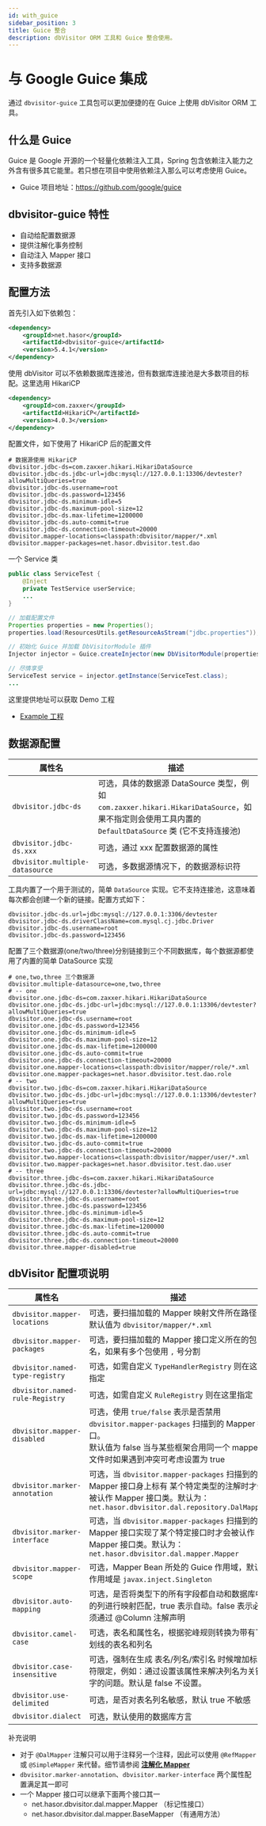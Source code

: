```yaml
---
id: with_guice
sidebar_position: 3
title: Guice 整合
description: dbVisitor ORM 工具和 Guice 整合使用。
---
```

# 与 Google Guice 集成

通过 `dbvisitor-guice` 工具包可以更加便捷的在 Guice 上使用 dbVisitor ORM 工具。

## 什么是 Guice
Guice 是 Google 开源的一个轻量化依赖注入工具，Spring 包含依赖注入能力之外含有很多其它能里。若只想在项目中使用依赖注入那么可以考虑使用 Guice。

- Guice 项目地址：https://github.com/google/guice

## dbvisitor-guice 特性

- 自动给配置数据源
- 提供注解化事务控制
- 自动注入 Mapper 接口
- 支持多数据源

## 配置方法

首先引入如下依赖包：

```xml
<dependency>
    <groupId>net.hasor</groupId>
    <artifactId>dbvisitor-guice</artifactId>
    <version>5.4.1</version>
</dependency>
```

使用 dbVisitor 可以不依赖数据库连接池，但有数据库连接池是大多数项目的标配。这里选用 HikariCP

```xml
<dependency>
    <groupId>com.zaxxer</groupId>
    <artifactId>HikariCP</artifactId>
    <version>4.0.3</version>
</dependency>
```

配置文件，如下使用了 HikariCP 后的配置文件

```properties
# 数据源使用 HikariCP
dbvisitor.jdbc-ds=com.zaxxer.hikari.HikariDataSource
dbvisitor.jdbc-ds.jdbc-url=jdbc:mysql://127.0.0.1:13306/devtester?allowMultiQueries=true
dbvisitor.jdbc-ds.username=root
dbvisitor.jdbc-ds.password=123456
dbvisitor.jdbc-ds.minimum-idle=5
dbvisitor.jdbc-ds.maximum-pool-size=12
dbvisitor.jdbc-ds.max-lifetime=1200000
dbvisitor.jdbc-ds.auto-commit=true
dbvisitor.jdbc-ds.connection-timeout=20000
dbvisitor.mapper-locations=classpath:dbvisitor/mapper/*.xml
dbvisitor.mapper-packages=net.hasor.dbvisitor.test.dao
```

一个 Service 类

```java
public class ServiceTest {
    @Inject
    private TestService userService;
    ...
}
```

```java
// 加载配置文件
Properties properties = new Properties();
properties.load(ResourcesUtils.getResourceAsStream("jdbc.properties"));

// 初始化 Guice 并加载 DbVisitorModule 插件
Injector injector = Guice.createInjector(new DbVisitorModule(properties));

// 尽情享受
ServiceTest service = injector.getInstance(ServiceTest.class);
...
```

这里提供地址可以获取 Demo 工程

- [Example 工程](https://gitee.com/zycgit/dbvisitor/tree/main/dbvisitor-example/guice/)

## 数据源配置

| 属性名                             | 描述                                                                                                                 |
|---------------------------------|--------------------------------------------------------------------------------------------------------------------|
| `dbvisitor.jdbc-ds`             | 可选，具体的数据源 DataSource 类型，例如 `com.zaxxer.hikari.HikariDataSource`，如果不指定则会使用工具内置的 `DefaultDataSource` 类 (它不支持连接池)     |
| `dbvisitor.jdbc-ds.xxx`         | 可选，通过 xxx 配置数据源的属性                                                                                                 |
| `dbvisitor.multiple-datasource` | 可选，多数据源情况下，的数据源标识符                                                                                                 |

工具内置了一个用于测试的，简单 `DataSource` 实现。它不支持连接池，这意味着每次都会创建一个新的链接。配置方式如下：

```properties
dbvisitor.jdbc-ds.url=jdbc:mysql://127.0.0.1:3306/devtester
dbvisitor.jdbc-ds.driverClassName=com.mysql.cj.jdbc.Driver
dbvisitor.jdbc-ds.username=root
dbvisitor.jdbc-ds.password=123456
```

配置了三个数据源(one/two/three)分别链接到三个不同数据库，每个数据源都使用了内置的简单 DataSource 实现

```properties
# one,two,three 三个数据源
dbvisitor.multiple-datasource=one,two,three
# -- one
dbvisitor.one.jdbc-ds=com.zaxxer.hikari.HikariDataSource
dbvisitor.one.jdbc-ds.jdbc-url=jdbc:mysql://127.0.0.1:13306/devtester?allowMultiQueries=true
dbvisitor.one.jdbc-ds.username=root
dbvisitor.one.jdbc-ds.password=123456
dbvisitor.one.jdbc-ds.minimum-idle=5
dbvisitor.one.jdbc-ds.maximum-pool-size=12
dbvisitor.one.jdbc-ds.max-lifetime=1200000
dbvisitor.one.jdbc-ds.auto-commit=true
dbvisitor.one.jdbc-ds.connection-timeout=20000
dbvisitor.one.mapper-locations=classpath:dbvisitor/mapper/role/*.xml
dbvisitor.one.mapper-packages=net.hasor.dbvisitor.test.dao.role
# -- two
dbvisitor.two.jdbc-ds=com.zaxxer.hikari.HikariDataSource
dbvisitor.two.jdbc-ds.jdbc-url=jdbc:mysql://127.0.0.1:13306/devtester?allowMultiQueries=true
dbvisitor.two.jdbc-ds.username=root
dbvisitor.two.jdbc-ds.password=123456
dbvisitor.two.jdbc-ds.minimum-idle=5
dbvisitor.two.jdbc-ds.maximum-pool-size=12
dbvisitor.two.jdbc-ds.max-lifetime=1200000
dbvisitor.two.jdbc-ds.auto-commit=true
dbvisitor.two.jdbc-ds.connection-timeout=20000
dbvisitor.two.mapper-locations=classpath:dbvisitor/mapper/user/*.xml
dbvisitor.two.mapper-packages=net.hasor.dbvisitor.test.dao.user
# -- three
dbvisitor.three.jdbc-ds=com.zaxxer.hikari.HikariDataSource
dbvisitor.three.jdbc-ds.jdbc-url=jdbc:mysql://127.0.0.1:13306/devtester?allowMultiQueries=true
dbvisitor.three.jdbc-ds.username=root
dbvisitor.three.jdbc-ds.password=123456
dbvisitor.three.jdbc-ds.minimum-idle=5
dbvisitor.three.jdbc-ds.maximum-pool-size=12
dbvisitor.three.jdbc-ds.max-lifetime=1200000
dbvisitor.three.jdbc-ds.auto-commit=true
dbvisitor.three.jdbc-ds.connection-timeout=20000
dbvisitor.three.mapper-disabled=true
```

## dbVisitor 配置项说明

| 属性名                             | 描述                                                                                                                                |
|---------------------------------|-----------------------------------------------------------------------------------------------------------------------------------|
| `dbvisitor.mapper-locations`    | 可选，要扫描加载的 Mapper 映射文件所在路径，默认值为 `dbvisitor/mapper/*.xml`                                                                           |
| `dbvisitor.mapper-packages`     | 可选，要扫描加载的 Mapper 接口定义所在的包名，如果有多个包使用 `,` 号分割                                                                                       |
| `dbvisitor.named-type-registry` | 可选，如需自定义 `TypeHandlerRegistry` 则在这里指定                                                                                             |
| `dbvisitor.named-rule-Registry` | 可选，如需自定义 `RuleRegistry` 则在这里指定                                                                                                    |
| `dbvisitor.mapper-disabled`     | 可选，使用 `true/false` 表示是否禁用 `dbvisitor.mapper-packages` 扫描到的 Mapper 接口。<br/>默认值为 false 当与某些框架合用同一个 mapper 文件时如果遇到冲突可考虑设置为 true      |
| `dbvisitor.marker-annotation`   | 可选，当 `dbvisitor.mapper-packages` 扫描到的 Mapper 接口身上标有 某个特定类型的注解时才会被认作 Mapper 接口类。默认为：`net.hasor.dbvisitor.dal.repository.DalMapper` |
| `dbvisitor.marker-interface`    | 可选，当 `dbvisitor.mapper-packages` 扫描到的 Mapper 接口实现了某个特定接口时才会被认作 Mapper 接口类。默认为：`net.hasor.dbvisitor.dal.mapper.Mapper`             |
| `dbvisitor.mapper-scope`        | 可选，Mapper Bean 所处的 Guice 作用域，默认作用域是 `javax.inject.Singleton`                                                                      |
| `dbvisitor.auto-mapping`        | 可选，是否将类型下的所有字段都自动和数据库中的列进行映射匹配，true 表示自动。false 表示必须通过 @Column 注解声明                                                                |                                                                                                                         
| `dbvisitor.camel-case`          | 可选，表名和属性名，根据驼峰规则转换为带有下划线的表名和列名                                                                                                    |                                                                                                                        
| `dbvisitor.case-insensitive`    | 可选，强制在生成 表名/列名/索引名 时候增加标识符限定，例如：通过设置该属性来解决列名为关键字的问题。默认是 false 不设置。                                                                |                                                                                                                               
| `dbvisitor.use-delimited`       | 可选，是否对表名列名敏感，默认 true 不敏感                                                                                                          |                                                                                                                               
| `dbvisitor.dialect`             | 可选，默认使用的数据库方言                                                                                                                     |

补充说明
- 对于 `@DalMapper` 注解只可以用于注释另一个注释，因此可以使用 `@RefMapper` 或 `@SimpleMapper` 来代替。细节请参阅 **[注解化 Mapper](../dal/anno-mapper.mdx)**
- `dbvisitor.marker-annotation`、`dbvisitor.marker-interface` 两个属性配置满足其一即可
- 一个 Mapper 接口可以继承下面两个接口其一
  - net.hasor.dbvisitor.dal.mapper.Mapper （标记性接口）
  - net.hasor.dbvisitor.dal.mapper.BaseMapper （有通用方法）
